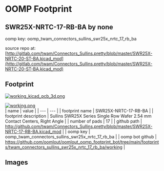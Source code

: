 # OOMP Footprint  
## SWR25X-NRTC-17-RB-BA  by none  
  
oomp key: oomp_twam_connectors_sullins_swr25x_nrtc_17_rb_ba  
  
source repo at: [http://gitlab.com/twam/Connectors_Sullins.pretty/blob/master/SWR25X-NRTC-20-ST-BA.kicad_mod](http://gitlab.com/twam/Connectors_Sullins.pretty/blob/master/SWR25X-NRTC-20-ST-BA.kicad_mod)  
## Footprint  
  
[![working_kicad_pcb_3d.png](working_kicad_pcb_3d_600.png)](working_kicad_pcb_3d.png)  
  
[![working.png](working_600.png)](working.png)  
| name | value | 
| --- | --- | 
| footprint name | SWR25X-NRTC-17-RB-BA | 
| footprint description | Sullins SWR25X Series Single Row Wafer 2.54 mm Contact Centers, Right Angle | 
| number of pads | 17 | 
| github path | http://github.com/twam/Connectors_Sullins.pretty/blob/master/SWR25X-NRTC-17-RB-BA.kicad_mod | 
| oomp key | oomp_twam_connectors_sullins_swr25x_nrtc_17_rb_ba | 
| oomp bot github | https://github.com/oomlout/oomlout_oomp_footprint_bot/tree/main/footprints/twam_connectors_sullins_swr25x_nrtc_17_rb_ba/working | 
## Images  
